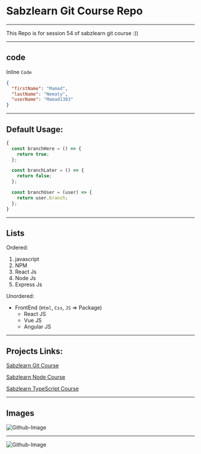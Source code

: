 # Sabzlearn Git Course Repo

---

<p>This Repo is for session 54 of sabzlearn git course :)) </p>

---

## code

Inline `Code`

```json
{
  "firstName": "Mamad",
  "lastName": "Nematy",
  "userName": "Mamad1383"
}
```

---

## Default Usage:

```javascript
{
  const branchHere = () => {
    return true;
  };

  const branchLater = () => {
    return false;
  };

  const branchUser = (user) => {
    return user.branch;
  };
}
```

---

## Lists

Ordered:

1. javascript
2. NPM
3. React Js
4. Node Js
5. Express Js

Unordered:

- FrontEnd (`Html`, `Css`, `JS` => Package)
  - React JS
  - Vue JS
  - Angular JS

---

## Projects Links:

[Sabzlearn Git Course](https://sabzlearn.ir/)

[Sabzlearn Node Course](https://sabzlearn.ir/)

[Sabzlearn TypeScript Course](https://sabzlearn.ir/)

---

## Images

![Github-Image](https://octodex.github.com/images/minion.png)

---

![Github-Image](https://octodex.github.com/images/dojocat.jpg)
